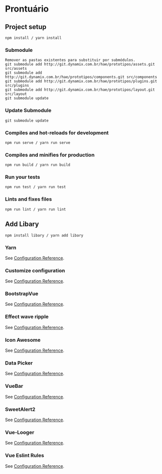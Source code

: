 # Prontuário

## Project setup

```
npm install / yarn install
```

### Submodule

```
Remover as pastas existentes para substituir por submódulos.
git submodule add http://git.dynamix.com.br/hae/prototipos/assets.git src/assets
git submodule add http://git.dynamix.com.br/hae/prototipos/components.git src/components
git submodule add http://git.dynamix.com.br/hae/prototipos/plugins.git src/plugins
git submodule add http://git.dynamix.com.br/hae/prototipos/layout.git src/layout
git submodule update
```

### Update Submodule

```
git submodule update
```

### Compiles and hot-reloads for development

```
npm run serve / yarn run serve
```

### Compiles and minifies for production

```
npm run build / yarn run build
```

### Run your tests

```
npm run test / yarn run test
```

### Lints and fixes files

```
npm run lint / yarn run lint
```

## Add Libary

```
npm install libary / yarn add libary
```

### Yarn

See [Configuration Reference](https://yarnpkg.com/pt-BR/).

### Customize configuration

See [Configuration Reference](https://cli.vuejs.org/config/).

### BootstrapVue

See [Configuration Reference](https://bootstrap-vue.js.org/).

### Effect wave ripple

See [Configuration Reference](https://github.com/PygmySlowLoris/vue-ripple-directive).

### Icon Awesome

See [Configuration Reference](https://github.com/Justineo/vue-awesome).

### Data Picker

See [Configuration Reference](https://vcalendar.io/guide/datepicker.html).

### VueBar

See [Configuration Reference](http://github.serafin.io/vuebar/).

### SweetAlert2

See [Configuration Reference](https://github.com/sweetalert2/sweetalert2).

### Vue-Looger

See [Configuration Reference](https://www.npmjs.com/package/vuejs-logger).

### Vue Eslint Rules

See [Configuration Reference](https://eslint.vuejs.org/rules/).
